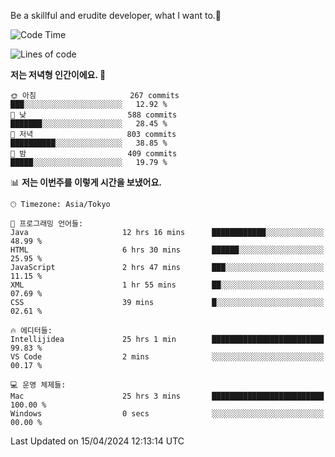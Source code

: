 Be a skillful and erudite developer, what I want to.👶

<!--START_SECTION:waka-->
![Code Time](http://img.shields.io/badge/Code%20Time-697%20hrs%2025%20mins-blue)

![Lines of code](https://img.shields.io/badge/%EC%A0%80%EB%8A%94%20%EC%97%AC%ED%83%9C%EA%B9%8C%EC%A7%80%20-1.6%20million%20%EC%A4%84%EC%9D%98%20%EC%BD%94%EB%93%9C%EB%A5%BC%20%EC%9E%91%EC%84%B1%ED%96%88%EC%96%B4%EC%9A%94.-blue)

**저는 저녁형 인간이에요. 🦉** 

```text
🌞 아침                     267 commits         ███░░░░░░░░░░░░░░░░░░░░░░   12.92 % 
🌆 낮　                     588 commits         ███████░░░░░░░░░░░░░░░░░░   28.45 % 
🌃 저녁                     803 commits         ██████████░░░░░░░░░░░░░░░   38.85 % 
🌙 밤　                     409 commits         █████░░░░░░░░░░░░░░░░░░░░   19.79 % 
```


📊 **저는 이번주를 이렇게 시간을 보냈어요.** 

```text
🕑︎ Timezone: Asia/Tokyo

💬 프로그래밍 언어들: 
Java                     12 hrs 16 mins      ████████████░░░░░░░░░░░░░   48.99 % 
HTML                     6 hrs 30 mins       ██████░░░░░░░░░░░░░░░░░░░   25.95 % 
JavaScript               2 hrs 47 mins       ███░░░░░░░░░░░░░░░░░░░░░░   11.15 % 
XML                      1 hr 55 mins        ██░░░░░░░░░░░░░░░░░░░░░░░   07.69 % 
CSS                      39 mins             █░░░░░░░░░░░░░░░░░░░░░░░░   02.61 % 

🔥 에디터들: 
Intellijidea             25 hrs 1 min        █████████████████████████   99.83 % 
VS Code                  2 mins              ░░░░░░░░░░░░░░░░░░░░░░░░░   00.17 % 

💻 운영 체제들: 
Mac                      25 hrs 3 mins       █████████████████████████   100.00 % 
Windows                  0 secs              ░░░░░░░░░░░░░░░░░░░░░░░░░   00.00 % 
```


 Last Updated on 15/04/2024 12:13:14 UTC
<!--END_SECTION:waka-->
